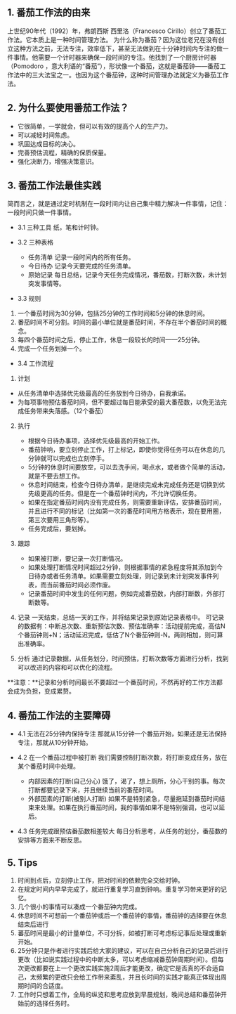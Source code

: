 ## 1. 番茄工作法的由来
上世纪90年代（1992）年，弗朗西斯 西里洛（Francesco Cirillo）创立了番茄工作法。它本质上是一种时间管理方法。
为什么称为番茄？因为这位老兄在没有创立这种方法之前，无法专注，效率低下，甚至无法做到在十分钟时间内专注的做一件事情。他需要一个计时器来确保一段时间的专注。他找到了一个厨房计时器（Pomodoro ，意大利语的“番茄”），形状像一个番茄，这就是番茄钟——番茄工作法中的三大法宝之一。也因为这个番茄钟，这种时间管理办法就定义为番茄工作法。

## 2. 为什么要使用番茄工作法？
* 它很简单，一学就会，但可以有效的提高个人的生产力。
* 可以减轻时间焦虑。
* 巩固达成目标的决心。
* 完善预估流程，精确的保质保量。
* 强化决断力，增强决策意识。

## 3. 番茄工作法最佳实践
简而言之，就是通过定时机制在一段时间内让自己集中精力解决一件事情，记住：一段时间只做一件事情。

+ 3.1 三种工具
纸，笔和计时钟。

+ 3.2 三种表格
   - 任务清单
记录一段时间内的所有任务。
   - 今日待办
记录今天要完成的任务清单。
   - 原始记录
每日总结，记录今天任务完成情况，番茄数，打断次数，未计划突发事情等。

+ 3.3 规则
 1. 一个番茄时间为30分钟，包括25分钟的工作时间和5分钟的休息时间。
 2. 番茄时间不可分割。时间的最小单位就是番茄时间，不存在半个番茄时间的概念。
 3. 每四个番茄时间之后，停止工作，休息一段较长的时间——25分钟。
 4. 完成一个任务划掉一个。

+ 3.4 工作流程
 1. 计划
   * 从任务清单中选择优先级最高的任务放到今日待办，自我承诺。
   * 为每项事物预估番茄时间，但不要超过每日能承受的最大番茄数，以免无法完成任务带来失落感。（12个番茄）

 2. 执行
     * 根据今日待办事项，选择优先级最高的开始工作。
     * 番茄钟响，要立刻停止工作，打上标记，即使你觉得任务可以在休息的几分钟就可以完成也立刻停手。
     * 5分钟的休息时间要放空，可以去洗手间，喝点水，或者做个简单的活动，就是不要去想工作。
     * 休息时间结束，检查今日待办清单，是继续完成未完成任务还是切换到优先级更高的任务。但是在一个番茄钟时间内，不允许切换任务。
     * 如果在指定番茄时间内没有完成任务，则需要重新评估，安排番茄时间，并且进行不同的标记（比如第一次的番茄时间用方格表示，现在要用圈，第三次要用三角形等）。
     * 任务完成后，要划掉。

 3. 跟踪
     * 如果被打断，要记录一次打断情况。
     * 如果处理打断情况时间超过2分钟，则根据事情的紧急程度将其添加到今日待办或者任务清单。如果需要立刻处理，则记录到未计划突发事件列表，而当前番茄时间必须作废。
     * 记录番茄时间中发生的任何问题，例如完成番茄数，内部打断数，外部打断数等。

 4. 记录
一天结束，总结一天的工作，并将结果记录到原始记录表格中。
可记录的数据有：中断总次数、重新预估次数、预估准确率：活动提前完成，高估N个番茄钟则+N；活动延迟完成，低估了N个番茄钟则-N。两则相加，则可算出准确率。

 5. 分析
通过记录数据，从任务划分，时间预估，打断次数等方面进行分析，找到可以改进的内容和可以优化的流程。

**注意：**记录和分析时间最长不要超过一个番茄时间，不然再好的工作方法都会成为负担，变成累赘。

## 4. 番茄工作法的主要障碍
+ 4.1 无法在25分钟内保持专注
那就从15分钟一个番茄开始，如果还是无法保持专注，那就从10分钟开始。

+ 4.2 在一个番茄过程中被打断
我们需要控制打断次数，将打断变成任务，放在某个番茄时间中处理。
   - 内部因素的打断(自己分心)
饿了，渴了，想上厕所，分心干别的事。每次打断都要记录下来，并且继续当前的番茄时间。
   - 外部因素的打断(被别人打断)
如果不是特别紧急，尽量拖延到番茄时间结束来处理。如果在执行番茄时间，我的事情如果不是特别强调，也可以延后。

+ 4.3 任务完成跟预估番茄数相差较大
每日分析思考，从任务的划分，番茄数的安排等方面来不断反思。

## 5. Tips
1. 时间到点后，立刻停止工作，把对时间的依赖完全交给时钟。
2. 在规定时间内早早完成了，就进行重复学习直到钟响。重复学习带来更好的记忆。
3. 几个很小的事情可以凑成一个番茄钟内完成。
4. 休息时间不可想前一个番茄钟或后一个番茄钟的事情，番茄钟的选择要在休息结束后进行
5. 蕃茄时间是最小的计量单位，不可分拆，如被打断可考虑标记事后处理或重新开始。
6. 25分钟只是作者进行实践后给大家的建议，可以在自己分析自己的记录后进行更改（比如说实践过程中的中断太多，可以考虑缩减番茄钟周期时间）。但每次更改都要在上一个更改实践实施2周后才能更改，确定它是否真的不合适自己，太频繁的更改只会给工作带来紊乱，并且长时间的实践才能真正体现出周期时间的合适度。
7. 工作时只想着工作，全局的纵览和思考应放到早晨规划，晚间总结和番茄钟开始前的选择任务时。
